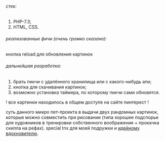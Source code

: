 ###### стек: ######
1. PHP-7.3;
2. HTML, CSS.

###### реализованные фичи (очень громко сказано): ######
кнопка reload для обновления картинок

###### дальнейшая разработка: ######
1. брать пикчи с удалённого хранилища или с какого-нибудь апи;
2. кнопка для скачивания картинок;
3. возможно установка таймера, по которому пикчи сами обновятся.


! все картинки находилось в общем доступе на сайте пинтерест !


суть данного микро пет-проекта в выдачи двух рандомных картинок, которые можно совместить при рисовании (типа хорошее подспорье для художников в тренировки собственного воображения + прокачка скилла на рефах). special tnx для моей подружки и [идейному вдохновителю](https://www.youtube.com/c/Mmmmonexx/).

